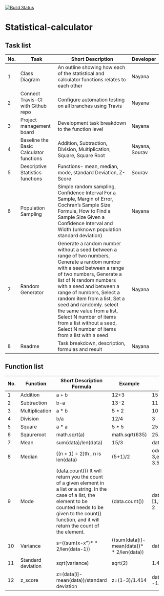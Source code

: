 [![Build Status](https://travis-ci.com/nt27web/statistical-calculator.svg?branch=main)](https://travis-ci.com/github/nt27web/statistical-calculator)

# Statistical-calculator

## Task list
No. |Task | Short Description | Developer 
------- | --------------- | ---------- | ----------- | 
1| Class Diagram | An outline showing how each of the statistical and calculator functions relates to each other | Nayana 
2| Connect Travis-CI with Github repo | Configure automation testing on all branches using Travis | Nayana
3| Project management board | Development task breakdown to the function level | Nayana
4| Baseline the Basic Calculator functions | Addition, Subtraction, Division, Multiplication, Square, Square Root | Nayana, Sourav
5| Descriptive Statistics functions | Functions- mean, median, mode, standard Deviation, Z-Score | Sourav
6| Population Sampling | Simple random sampling, Confidence Interval For a Sample, Margin of Error, Cochran’s Sample Size Formula, How to Find a Sample Size Given a Confidence Interval and Width (unknown population standard deviation) | Nayana
7| Random Generator | Generate a random number without a seed between a range of two numbers, Generate a random number with a seed between a range of two numbers, Generate a list of N random numbers with a seed and between a range of numbers, Select a random item from a list, Set a seed and randomly. select the same value from a list, Select N number of items from a list without a seed, Select N number of items from a list with a seed | Nayana
8| Readme | Task breakdown, description, formulas and result | Nayana

## Function list
No. | Function | Short Description  Formula | Example | Result 
------- | --------------- | ---------- | ----------- | ----------- | 
1 | Addition | a + b | 12+3 | 15
2 | Subtraction| b-a | 13-2 | 11
3 | Multiplication| a * b |5 * 2 | 10
4 | Division | b/a | 12/4 | 3
5 | Square | a * a | 5 * 5 | 25
6 | Sqaureroot | math.sqrt(a)| math.sqrt(635)| 25.19920633
7 | Mean | sum(data)/len(data)| 15/3 |data=[1,2,3,4,5] 3
8 | Median |  {(n + 1) ÷ 2}th , n is len(data)| (5+1)/2 |odd:data=[1,2,3,4,5] 3,even:[1,2,3,4,5,6] 3.5 
9 | Mode | (data.count()) It will return you the count of a given element in a list or a string. In the case of a list, the element to be counted needs to be given to the count() function, and it will return the count of the element. | (data.count()) |data=[1,2,5,1,2,3,6,2,9,10,2] 2
10 | Variance | s=((sum(x-x")* * 2/len(data-1))|((sum(data[i]-mean(data))* * 2/len(data))| data=[1,2,3,4,5] 2
11 | Standard deviation | sqrt(variance) | sqrt(2) | 1.414
12 | z_score | z=(data[i]-mean(data))/standard deviation | z=(1-3)/1.414 |data=[1,2,3,4,5] -1.414



